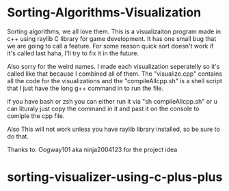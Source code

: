 # Sorting-Algorithms-Visualization



Sorting algorithms, we all love them. This is a visualizaiton program made in c++ using raylib C library for game development. It has one small bug that we are going to call a feature. For some reason quick sort doesn't work if it's called last haha, I'll try to fix it in the future. 


Also sorry for the weird names. I made each visualization seperatelly so it's called like that because I combined all of them. The "visualize.cpp" contains all the code for the visualizations and the "compileAllcpp.sh" is a shell script that I just have the long g++ command in to run the file. 

if you have bash or zsh you can either run it via "sh compileAllcpp.sh" or u can lituraly just copy the command in it and past it on the console to comiple the cpp file.


Also This will not work unless you have raylib library installed, so be sure to do that.

Thanks to:
Oogway101 aka ninja2004123 for the project idea



# sorting-visualizer-using-c-plus-plus
